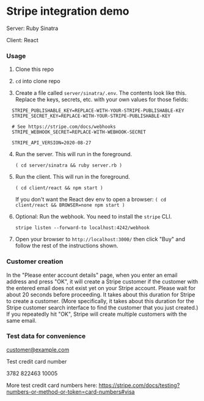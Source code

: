 # Stripe integration demo

Server: Ruby Sinatra

Client: React

### Usage

1. Clone this repo

2. `cd` into clone repo

3. Create a file called `server/sinatra/.env`. The contents look like this. Replace the keys, secrets, etc. with your own values for those fields:
  ```
    STRIPE_PUBLISHABLE_KEY=REPLACE-WITH-YOUR-STRIPE-PUBLISHABLE-KEY
    STRIPE_SECRET_KEY=REPLACE-WITH-YOUR-STRIPE-PUBLISHABLE-KEY

    # See https://stripe.com/docs/webhooks
    STRIPE_WEBHOOK_SECRET=REPLACE-WITH-WEBHOOK-SECRET

    STRIPE_API_VERSION=2020-08-27
  ```

4. Run the server. This will run in the foreground.

    `( cd server/sinatra && ruby server.rb )`

5. Run the client. This will run in the foreground.

    `( cd client/react && npm start )`

    If you don't want the React dev env to open a browser:
    `( cd client/react && BROWSER=none npm start )`

6. Optional: Run the webhook. You need to install the `stripe` CLI.

    `stripe listen --forward-to localhost:4242/webhook`

7. Open your browser to `http://localhost:3000/` then click "Buy" and follow the rest of the instructions shown.

### Customer creation

In the "Please enter account details" page, when you enter an email address and press "OK", it will create a Stripe customer if the customer with the entered email does not exist yet on your Stripe account. Please wait for about 20 seconds before proceeding. It takes about this duration for Stripe to create a customer. (More specifically, it takes about this duration for the Stripe customer search interface to find the customer that you just created.) If you repeatedly hit "OK", Stripe will create multiple customers with the same email.

### Test data for convenience

customer@example.com

Test credit card number

3782 822463 10005

More test credit card numbers here: https://stripe.com/docs/testing?numbers-or-method-or-token=card-numbers#visa
